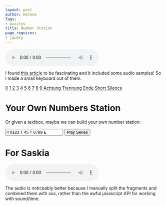 ```yaml
---
layout: post
author: Helena
Tags:
- puzzles
title: Number Station
page_requires:
- jquery
---
```



<audio id="sample" src="/assets/audio/2620_ger.wav" controls preload></audio>

I found [this article](https://blog.ardy.io/2020/8/geraet-32620/) to be fascinating and it included some audio samples! So I made a small keyboard out of them.

<a href="javascript:playChar(0);">0</a>
<a href="javascript:playChar(1);">1</a>
<a href="javascript:playChar(2);">2</a>
<a href="javascript:playChar(3);">3</a>
<a href="javascript:playChar(4);">4</a>
<a href="javascript:playChar(5);">5</a>
<a href="javascript:playChar(6);">6</a>
<a href="javascript:playChar(7);">7</a>
<a href="javascript:playChar(8);">8</a>
<a href="javascript:playChar(9);">9</a>
<a href="javascript:playChar('!');">Achtung</a>
<a href="javascript:playChar('T');">Trennung</a>
<a href="javascript:playChar('E');">Ende</a>
<a href="javascript:playChar(' ');">Short Silence</a>

<script>
var audio = document.getElementById('sample');
var segmentEnd;

audio.addEventListener('timeupdate', function (){
    if (segmentEnd && audio.currentTime >= segmentEnd) {
        audio.pause();
    }
    console.log(audio.currentTime);
}, false);

function playSegment(startTime, endTime){
    segmentEnd = endTime;
    audio.currentTime = startTime;
    audio.play();
}

var mapping = {
    0: [0.0, 0.20],
    1: [0.34, 0.80],
    2: [0.80, 1.1],
    3: [1.3, 1.7],
    4: [1.7, 2.0],
    5: [2.2, 2.45],
    6: [2.6, 3],
    7: [3, 3.5],
    8: [3.6, 4],
    9: [4, 4.5],
    '!': [4.5, 5],
    'T': [5.1, 5.6],
    'E': [5.6, 6.1],
    ' ': [0.6, 0.8],

}

function playChar(c) {
	[left, right] = mapping[c];
	playSegment(left, right);
}

function delay(c) {
	[left, right] = mapping[c];
	return right - left;
}

function playStation(){
	var a = document.getElementById("contents").value.split('')
	var i = 0, howManyTimes = a.length;

	function f() {
		console.log(i, a[i]);
		playChar(a[i])
		i++;
		if (i < howManyTimes) {
			setTimeout(f, 1000);
		}
	}
	f();
}
</script>

# Your Own Numbers Station

Or given a textbox, maybe we can build your own number station:

<input id="contents" type="text" value="!! 0123 T 45 T 6789 E" />
<button id="playStation" onclick="playStation()">Play Series</button>

# For Saskia

<audio id="sasje"  controls preload></audio>

<script type="text/javascript">
d = new Date();
if(d.getDate() == 13){
	document.getElementById("sasje").src = "/assets/audio/13.wav"
} else {
	document.getElementById("sasje").src = "/assets/audio/0.wav"
}
</script>


The audio is noticeably better because I manually split the fragments and combined them with sox, rather than the awful javascript API for working with sound/time.
